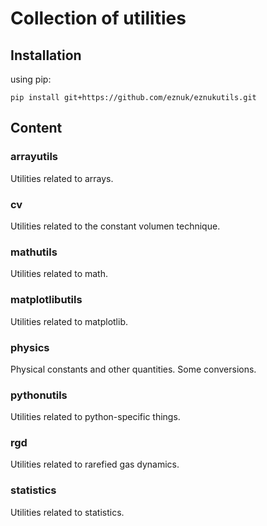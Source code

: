 # Collection of utilities

## Installation
using pip:
```
pip install git+https://github.com/eznuk/eznukutils.git
```

## Content

### arrayutils
Utilities related to arrays.

### cv
Utilities related to the constant volumen technique.

### mathutils
Utilities related to math.

### matplotlibutils
Utilities related to matplotlib.

### physics
Physical constants and other quantities. Some conversions.

### pythonutils
Utilities related to python-specific things.

### rgd
Utilities related to rarefied gas dynamics.

### statistics
Utilities related to statistics.